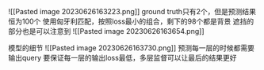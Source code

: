 ![[Pasted image 20230626163223.png]]
ground truth只有2个，但是预测结果恒为100个
使用匈牙利匹配，按照loss最小的组合，剩下的98个都是背景
遮挡的部分也是可以注意到
![[Pasted image 20230626163654.png]]

模型的细节
![[Pasted image 20230626163730.png]]
预测每一层的时候都需要输出query
要保证每一层的输出loss最低，多层监督可以让最后的结果更好

